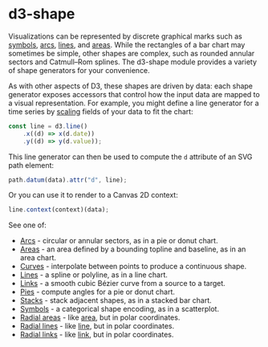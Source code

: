 # d3-shape

Visualizations can be represented by discrete graphical marks such as [symbols](./d3-shape/symbol.md), [arcs](./d3-shape/arc.md), [lines](./d3-shape/line.md), and [areas](./d3-shape/area.md). While the rectangles of a bar chart may sometimes be simple, other shapes are complex, such as rounded annular sectors and Catmull–Rom splines. The d3-shape module provides a variety of shape generators for your convenience.

As with other aspects of D3, these shapes are driven by data: each shape generator exposes accessors that control how the input data are mapped to a visual representation. For example, you might define a line generator for a time series by [scaling](https://github.com/d3/d3-scale) fields of your data to fit the chart:

```js
const line = d3.line()
    .x((d) => x(d.date))
    .y((d) => y(d.value));
```

This line generator can then be used to compute the `d` attribute of an SVG path element:

```js
path.datum(data).attr("d", line);
```

Or you can use it to render to a Canvas 2D context:

```js
line.context(context)(data);
```

See one of:

- [Arcs](./d3-shape/arc.md) - circular or annular sectors, as in a pie or donut chart.
- [Areas](./d3-shape/area.md) - an area defined by a bounding topline and baseline, as in an area chart.
- [Curves](./d3-shape/curve.md) - interpolate between points to produce a continuous shape.
- [Lines](./d3-shape/line.md) - a spline or polyline, as in a line chart.
- [Links](./d3-shape/link.md) - a smooth cubic Bézier curve from a source to a target.
- [Pies](./d3-shape/pie.md) - compute angles for a pie or donut chart.
- [Stacks](./d3-shape/stack.md) - stack adjacent shapes, as in a stacked bar chart.
- [Symbols](./d3-shape/symbol.md) - a categorical shape encoding, as in a scatterplot.
- [Radial areas](./d3-shape/radial-area.md) - like [area](./d3-shape/area.md), but in polar coordinates.
- [Radial lines](./d3-shape/radial-line.md) - like [line](./d3-shape/line.md), but in polar coordinates.
- [Radial links](./d3-shape/radial-link.md) - like [link](./d3-shape/link.md), but in polar coordinates.
